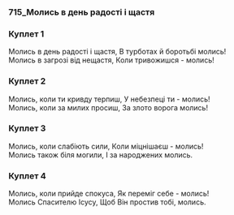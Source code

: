 ### 715_Молись в день радості і щастя
### Куплет 1
Молись в день радості і щастя, В турботах й боротьбі молись! <br/>Молись в загрозі від нещастя, Коли тривожишся - молись!
### Куплет 2
Молись, коли ти кривду терпиш, У небезпеці ти - молись! <br/>Молись, коли за милих просиш, За злото ворога молись!
### Куплет 3
Молись, коли слабіють сили, Коли міцнішаєш - молись! <br/>Молись також біля могили, І за народжених молись.
### Куплет 4
Молись, коли прийде спокуса, Як переміг себе - молись! <br/>Молись Спасителю Ісусу, Щоб Він простив тобі, молись.
